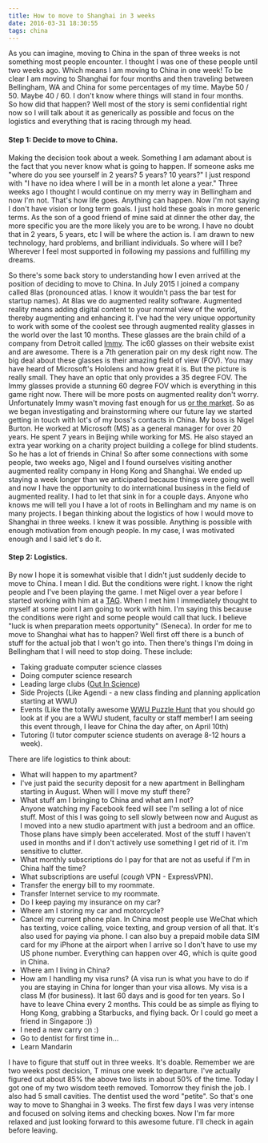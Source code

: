 ```yaml
---
title: How to move to Shanghai in 3 weeks
date: 2016-03-31 18:30:55
tags: china
---
```


As you can imagine, moving to China in the span of three weeks is not something most people encounter. I thought I was one of these people until two weeks ago.  Which means I am moving to China in one week!  To be clear I am moving to Shanghai for four months and then traveling between Bellingham, WA and China for some percentages of my time.  Maybe 50 / 50. Maybe 40 / 60.  I don't know where things will stand in four months.  
So how did that happen?  Well most of the story is semi confidential right now so I will talk about it as generically as possible and focus on the logistics and everything that is racing through my head.

#### Step 1:  Decide to move to China.
Making the decision took about a week.  Something I am adamant about is the fact that you never know what is going to happen.  If someone asks me "where do you see yourself in 2 years? 5 years? 10 years?" I just respond with "I have no idea where I will be in a month let alone a year."  Three weeks ago I thought I would continue on my merry way in Bellingham and now I'm not.  That's how life goes.  Anything can happen.  Now I'm  not saying I don't have vision or long term goals.  I just hold these goals in more generic terms.  As the son of a good friend of mine said at dinner the other day, the more specific you are the more likely you are to be wrong.  I have no doubt that in 2 years, 5 years, etc I will be where the action is.  I am drawn to new technology, hard problems, and brilliant individuals.  So where will I be?  Wherever I feel most supported in following my passions and fulfilling my dreams.

So there's some back story to understanding how I even arrived at the position of deciding to move to China.  In July 2015 I joined a company called 8las (pronounced atlas.  I know it wouldn't pass the bar test for startup names).  At 8las we do augmented reality software.  Augmented reality means adding digital content to your normal view of the world, thereby augmenting and enhancing it.  I've had the very unique opportunity to work with some of the coolest see through augmented reality glasses in the world over the last 10 months.  These glasses are the brain child of a company from Detroit called [Immy](http://www.immyinc.com/).  The ic60 glasses on their website exist and are awesome.  There is a 7th generation pair on my desk right now.  The big deal about these glasses is their amazing field of view (FOV).  You may have heard of Microsoft's Hololens and how great it is.  But the picture is really small.  They have an optic that only provides a 35 degree FOV.  The Immy glasses provide a stunning 60 degree FOV which is everything in this game right now.  There will be more posts on augmented reality don't worry.  Unfortunately Immy wasn't moving fast enough for us [or the market](http://techcrunch.com/2016/03/02/hands-on-with-the-949-mind-bending-meta-2-augmented-reality-headset/).  So as we began investigating and brainstorming where our future lay we started getting in touch with lot's of my boss's contacts in China.  My boss is Nigel Burton.  He worked at Microsoft (MS) as a general manager for over 20 years.  He spent 7 years in Beijing while working for MS.  He also stayed an extra year working on a charity project building a college for blind students.  So he has a lot of friends in China!  So after some connections with some people, two weeks ago, Nigel and I found ourselves visiting another augmented reality company in Hong Kong and Shanghai.  We ended up staying a week longer than we anticipated because things were going well and now I have the opportunity to do international business in the field of augmented reality.  I had to let that sink in for a couple days.  Anyone who knows me will tell you I have a lot of roots in Bellingham and my name is on many projects. I began thinking about the logistics of how I would move to Shanghai in three weeks.  I knew it was possible.  Anything is possible with enough motivation from enough people.  In my case, I was motivated enough and I said let's do it.

#### Step 2:  Logistics.
By now I hope it is somewhat visible that I didn't just suddenly decide to move to China.  I mean I did.  But the conditions were right.  I know the right people and I've been playing the game.  I met Nigel over a year before I started working with him at a [TAG](http://www.tagnw.org/).  When I met him I immediately thought to myself at some point I am going to work with him.  I'm saying this because the conditions were right and some people would call that luck.  I believe "luck is when preparation meets opportunity" (Seneca).  In order for me to move to Shanghai what has to happen?  Well first off there is a bunch of stuff for the actual job that I won't go into.  Then there's things I'm doing in Bellingham that I will need to stop doing.  These include:
- Taking graduate computer science classes
- Doing computer science research
- Leading large clubs ([Out In Science](https://outinscience.com))
- Side Projects (Like Agendi - a new class finding and planning application starting at WWU)
- Events (Like the totally awesome [WWU Puzzle Hunt](https://wwupuzzlehunt.com) that you should go look at if you are a WWU student, faculty or staff member!  I am seeing this event through, I leave for China the day after, on April 10th)
- Tutoring (I tutor computer science students on average 8-12 hours a week).

There are life logistics to think about:
- What will happen to my apartment?
- I've just paid the security deposit for a new apartment in Bellingham starting in August.  When will I move my stuff there?
- What stuff am I bringing to China and what am I not?  
Anyone watching my Facebook feed will see I'm selling a lot of nice stuff.  Most of this I was going to sell slowly between now and August as I moved into a new studio apartment with just a bedroom and an office.  Those plans have simply been accelerated.  Most of the stuff I haven't used in months and if I don't actively use something I get rid of it.  I'm sensitive to clutter.
- What monthly subscriptions do I pay for that are not as useful if I'm in China half the time?
- What subscriptions are useful (*cough* VPN - ExpressVPN).
- Transfer the energy bill to my roommate.
- Transfer Internet service to my roommate.
- Do I keep paying my insurance on my car?
- Where am I storing my car and motorcycle?
- Cancel my current phone plan.  In China most people use WeChat which has texting, voice calling, voice texting, and group version of all that.  It's also used for paying via phone.  I can also buy a prepaid mobile data SIM card for my iPhone at the airport when I arrive so I don't have to use my US phone number.  Everything can happen over 4G, which is quite good in China.
- Where am I living in China?
- How am I handling my visa runs?  (A visa run is what you have to do if you are staying in China for longer than your visa allows.  My visa is a class M (for business).  It last 60 days and is good for ten years.  So I have to leave China every 2 months.  This could be as simple as flying to Hong Kong, grabbing a Starbucks, and flying back.  Or I could go meet a friend in Singapore :))
- I need a new carry on :)
- Go to dentist for first time in...
- Learn Mandarin

I have to figure that stuff out in three weeks.  It's doable.  Remember we are two weeks post decision, T minus one week to departure.  I've actually figured out about 85% the above two lists in about 50% of the time.  Today I got one of my two wisdom teeth removed.  Tomorrow they finish the job.  I also had 5 small cavities.  The dentist used the word "petite".
So that's one way to move to Shanghai in 3 weeks.  The first few days I was very intense and focused on solving items and checking boxes.  Now I'm far more relaxed and just looking forward to this awesome future.  I'll check in again before leaving.


